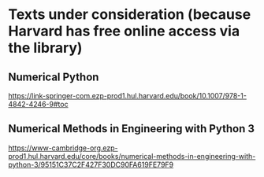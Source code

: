 # Texts under consideration (because Harvard has free online access via the library)
## Numerical Python

https://link-springer-com.ezp-prod1.hul.harvard.edu/book/10.1007/978-1-4842-4246-9#toc


## Numerical Methods in Engineering with Python 3

https://www-cambridge-org.ezp-prod1.hul.harvard.edu/core/books/numerical-methods-in-engineering-with-python-3/95151C37C2F427F30DC90FA619FE79F9

